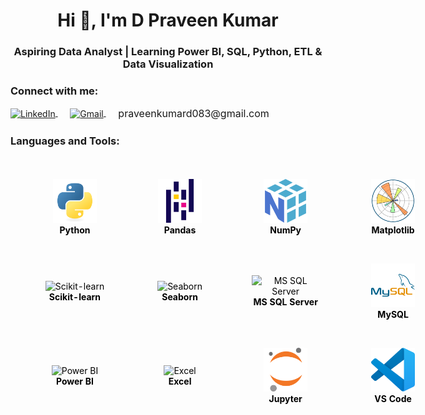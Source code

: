 <h1 align="center">Hi 👋, I'm D Praveen Kumar</h1>
<h3 align="center">Aspiring Data Analyst | Learning Power BI, SQL, Python, ETL & Data Visualization</h3>

<h3 align="left">Connect with me:</h3>
<p align="left">
  <a href="https://www.linkedin.com/in/praveen-kumar-869844200" target="_blank" rel="noreferrer">
    <img align="center" src="https://raw.githubusercontent.com/rahuldkjain/github-profile-readme-generator/master/src/images/icons/Social/linked-in-alt.svg" alt="LinkedIn" height="30" width="40" />
  </a>
  &nbsp;&nbsp;&nbsp;&nbsp;
  <a href="mailto:savithiri2580@gmail.com" target="_blank" rel="noreferrer">
    <img align="center" src="https://img.icons8.com/color/48/gmail-new.png" alt="Gmail" height="30" width="40" />
  </a>
  &nbsp;&nbsp;&nbsp;&nbsp;
  <span style="font-size: 16px; vertical-align: middle;">praveenkumard083@gmail.com</span>
</p>

<h3 align="left">Languages and Tools:</h3>

<p align="center">
<table align="center" style="margin:auto; border-collapse: separate; border-spacing: 40px 25px; table-layout: fixed; width: 720px;">
  <colgroup>
    <col style="width: 180px;">
    <col style="width: 180px;">
    <col style="width: 180px;">
    <col style="width: 180px;">
  </colgroup>
  
  <!-- Row 1 -->
  <tr align="center" valign="middle" style="height: 110px;">
    <td style="padding:10px;">
      <a href="https://www.python.org" target="_blank" style="text-decoration:none; color:black;">
        <img src="https://raw.githubusercontent.com/devicons/devicon/master/icons/python/python-original.svg" alt="Python" width="70" height="70"/><br/>
        <b>Python</b>
      </a>
    </td>
    <td style="padding:10px;">
      <a href="https://pandas.pydata.org/" target="_blank" style="text-decoration:none; color:black;">
        <img src="https://raw.githubusercontent.com/devicons/devicon/master/icons/pandas/pandas-original.svg" alt="Pandas" width="70" height="70"/><br/>
        <b>Pandas</b>
      </a>
    </td>
    <td style="padding:10px;">
      <a href="https://numpy.org/" target="_blank" style="text-decoration:none; color:black;">
        <img src="https://raw.githubusercontent.com/devicons/devicon/master/icons/numpy/numpy-original.svg" alt="NumPy" width="70" height="70"/><br/>
        <b>NumPy</b>
      </a>
    </td>
    <td style="padding:10px;">
      <a href="https://matplotlib.org/" target="_blank" style="text-decoration:none; color:black;">
        <img src="https://raw.githubusercontent.com/devicons/devicon/master/icons/matplotlib/matplotlib-original.svg" alt="Matplotlib" width="70" height="70"/><br/>
        <b>Matplotlib</b>
      </a>
    </td>
  </tr>

  <!-- Row 2 -->
  <tr align="center" valign="middle" style="height: 110px;">
    <td style="padding:10px;">
      <a href="https://scikit-learn.org/" target="_blank" style="text-decoration:none; color:black;">
        <img src="https://raw.githubusercontent.com/scikit-learn/scikit-learn/main/doc/logos/scikit-learn-logo-small.png" alt="Scikit-learn" width="70" height="70"/><br/>
        <b>Scikit-learn</b>
      </a>
    </td>
    <td style="padding:10px;">
      <a href="https://seaborn.pydata.org/" target="_blank" style="text-decoration:none; color:black;">
        <img src="https://cdn-icons-png.flaticon.com/512/5968/5968872.png" alt="Seaborn" width="70" height="70"/><br/>
        <b>Seaborn</b>
      </a>
    </td>
    <td style="padding:10px;">
      <a href="https://www.microsoft.com/en-us/sql-server" target="_blank" style="text-decoration:none; color:black;">
        <img src="https://www.svgrepo.com/show/303229/microsoft-sql-server-logo.svg" alt="MS SQL Server" width="70" height="70"/><br/>
        <b>MS SQL Server</b>
      </a>
    </td>
    <td style="padding:10px;">
      <a href="https://www.mysql.com/" target="_blank" style="text-decoration:none; color:black;">
        <img src="https://raw.githubusercontent.com/devicons/devicon/master/icons/mysql/mysql-original-wordmark.svg" alt="MySQL" width="70" height="70"/><br/>
        <b>MySQL</b>
      </a>
    </td>
  </tr>

  <!-- Row 3 -->
  <tr align="center" valign="middle" style="height: 110px;">
    <td style="padding:10px;">
      <a href="https://powerbi.microsoft.com/" target="_blank" style="text-decoration:none; color:black;">
        <img src="https://img.icons8.com/color/48/power-bi.png" alt="Power BI" width="70" height="70"/><br/>
        <b>Power BI</b>
      </a>
    </td>
    <td style="padding:10px;">
      <a href="https://www.microsoft.com/en-us/microsoft-365/excel" target="_blank" style="text-decoration:none; color:black;">
        <img src="https://img.icons8.com/color/48/microsoft-excel-2019--v1.png" alt="Excel" width="70" height="70"/><br/>
        <b>Excel</b>
      </a>
    </td>
    <td style="padding:10px;">
      <a href="https://jupyter.org/" target="_blank" style="text-decoration:none; color:black;">
        <img src="https://raw.githubusercontent.com/devicons/devicon/master/icons/jupyter/jupyter-original.svg" alt="Jupyter" width="70" height="70"/><br/>
        <b>Jupyter</b>
      </a>
    </td>
    <td style="padding:10px;">
      <a href="https://code.visualstudio.com/" target="_blank" style="text-decoration:none; color:black;">
        <img src="https://raw.githubusercontent.com/devicons/devicon/master/icons/vscode/vscode-original.svg" alt="VS Code" width="70" height="70"/><br/>
        <b>VS Code</b>
      </a>
    </td>
  </tr>
</table>
</p>


  </tr>
</table>
</p>
